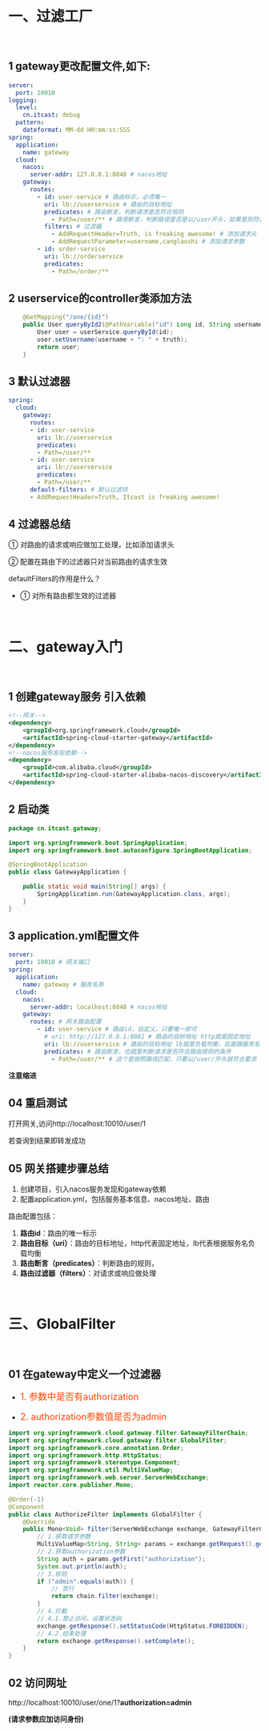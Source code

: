 # 一、过滤工厂
<br/>

## 1 gateway更改配置文件,如下:
```yml
server:
  port: 10010
logging:
  level:
    cn.itcast: debug
  pattern:
    dateformat: MM-dd HH:mm:ss:SSS
spring:
  application:
    name: gateway
  cloud:
    nacos:
      server-addr: 127.0.0.1:8848 # nacos地址
    gateway:
      routes:
        - id: user-service # 路由标示，必须唯一
          uri: lb://userservice # 路由的目标地址
          predicates: # 路由断言，判断请求是否符合规则
            - Path=/user/** # 路径断言，判断路径是否是以/user开头，如果是则符合
          filters: # 过滤器
            - AddRequestHeader=Truth, is freaking awesome! # 添加请求头
            - AddRequestParameter=username,canglaoshi # 添加请求参数
        - id: order-service
          uri: lb://orderservice
          predicates:
            - Path=/order/**
```

## 2 userservice的controller类添加方法
```java
    @GetMapping("/one/{id}")
    public User queryById2(@PathVariable("id") Long id, String username, @RequestHeader("Truth") String truth) {
        User user = userService.queryById(id);
        user.setUsername(username + ": " + truth);
        return user;
    }
```

## 3 默认过滤器
```yml
spring:
  cloud:
    gateway:
      routes:
      - id: user-service 
        uri: lb://userservice 
        predicates: 
        - Path=/user/**
      - id: user-service 
        uri: lb://userservice 
        predicates: 
        - Path=/user/**
      default-filters: # 默认过滤项
      - AddRequestHeader=Truth, Itcast is freaking awesome! 
```
## 4 过滤器总结

① 对路由的请求或响应做加工处理，比如添加请求头

② 配置在路由下的过滤器只对当前路由的请求生效

defaultFilters的作用是什么？

- ① 对所有路由都生效的过滤器

<br/>

# 二、gateway入门
<br/>

## 1 创建gateway服务 引入依赖

```xml
<!--网关-->
<dependency>
    <groupId>org.springframework.cloud</groupId>
    <artifactId>spring-cloud-starter-gateway</artifactId>
</dependency>
<!--nacos服务发现依赖-->
<dependency>
    <groupId>com.alibaba.cloud</groupId>
    <artifactId>spring-cloud-starter-alibaba-nacos-discovery</artifactId>
</dependency>
```

## 2 启动类
```java
package cn.itcast.gateway;

import org.springframework.boot.SpringApplication;
import org.springframework.boot.autoconfigure.SpringBootApplication;

@SpringBootApplication
public class GatewayApplication {

	public static void main(String[] args) {
		SpringApplication.run(GatewayApplication.class, args);
	}
}
```
## 3 application.yml配置文件
```yml
server:
  port: 10010 # 网关端口
spring:
  application:
    name: gateway # 服务名称
  cloud:
    nacos:
      server-addr: localhost:8848 # nacos地址
    gateway:
      routes: # 网关路由配置
        - id: user-service # 路由id，自定义，只要唯一即可
          # uri: http://127.0.0.1:8081 # 路由的目标地址 http就是固定地址
          uri: lb://userservice # 路由的目标地址 lb就是负载均衡，后面跟服务名称
          predicates: # 路由断言，也就是判断请求是否符合路由规则的条件
            - Path=/user/** # 这个是按照路径匹配，只要以/user/开头就符合要求
```
 **注意缩进**

## 04 重启测试
打开网关,访问http://localhost:10010/user/1

若查询到结果即转发成功

## 05 网关搭建步骤总结
1. 创建项目，引入nacos服务发现和gateway依赖
2. 配置application.yml，包括服务基本信息、nacos地址、路由

路由配置包括：

1. **路由id**：路由的唯一标示
2. **路由目标（uri）**：路由的目标地址，http代表固定地址，lb代表根据服务名负载均衡
3. **路由断言（predicates）**：判断路由的规则，
4. **路由过滤器（filters）**：对请求或响应做处理

</br>

# 三、GlobalFilter
<br/>

## 01 在gateway中定义一个过滤器
- <font color=#ff4500 size=4>1. 参数中是否有authorization</font>

- <font color=#ff4500 size=4>2. authorization参数值是否为admin</font>

```java
import org.springframework.cloud.gateway.filter.GatewayFilterChain;
import org.springframework.cloud.gateway.filter.GlobalFilter;
import org.springframework.core.annotation.Order;
import org.springframework.http.HttpStatus;
import org.springframework.stereotype.Component;
import org.springframework.util.MultiValueMap;
import org.springframework.web.server.ServerWebExchange;
import reactor.core.publisher.Mono;

@Order(-1)
@Component
public class AuthorizeFilter implements GlobalFilter {
    @Override
    public Mono<Void> filter(ServerWebExchange exchange, GatewayFilterChain chain) {
        // 1.获取请求参数
        MultiValueMap<String, String> params = exchange.getRequest().getQueryParams();
        // 2.获取authorization参数
        String auth = params.getFirst("authorization");
        System.out.println(auth);
        // 3.校验
        if ("admin".equals(auth)) {
            // 放行
            return chain.filter(exchange);
        }
        // 4.拦截
        // 4.1.禁止访问，设置状态码
        exchange.getResponse().setStatusCode(HttpStatus.FORBIDDEN);
        // 4.2.结束处理
        return exchange.getResponse().setComplete();
    }
}
```

## 02 访问网址
http://localhost:10010/user/one/1?**authorization=admin**

**(请求参数应加访问身份)**























